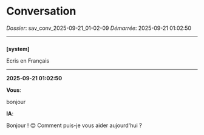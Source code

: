 # Conversation
_Dossier_: sav_conv_2025-09-21_01-02-09
_Démarrée_: 2025-09-21 01:02:50

---

###   
**[system]**


Ecris en Français


---
**2025-09-21 01:02:50**

**Vous**:

bonjour

**IA**:

Bonjour ! 😊  Comment puis-je vous aider aujourd'hui ?
